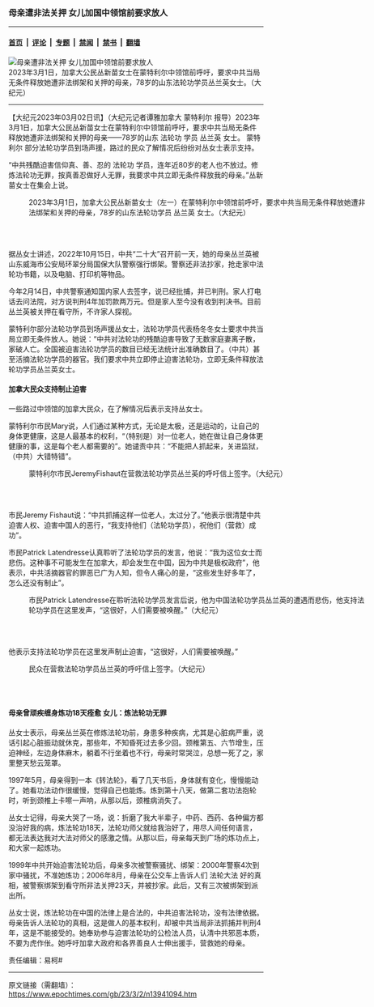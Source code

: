### 母亲遭非法关押 女儿加国中领馆前要求放人

---

#### [首页](../../../..?n13941094) &nbsp;|&nbsp; [评论](../../../../../epoch-comment?n13941094) &nbsp;|&nbsp; [专题](../../../../../epoch-special?n13941094) &nbsp;|&nbsp; [禁闻](../../../../../epoch-news?n13941094) &nbsp;|&nbsp; [禁书](../../../../../books?n13941094) &nbsp;|&nbsp; [翻墙](https://github.com/gfw-breaker/nogfw/blob/master/README.md?n13941094)


<div><img alt="母亲遭非法关押 女儿加国中领馆前要求放人" class="attachment-djy_600_400 size-djy_600_400 wp-post-image" src="https://i.epochtimes.com/assets/uploads/2023/03/id13941132-20230301-Montreal-FreeCong1-600x400.jpg"/>
<div class="caption">
 2023年3月1日，加拿大公民丛新苗女士在蒙特利尔中领馆前呼吁，要求中共当局无条件释放她遭非法绑架和关押的母亲，78岁的山东法轮功学员丛兰英女士。（大纪元）
</div></div><hr/><div class="post_content" id="artbody" itemprop="articleBody">
 <!-- article content begin -->
 <p>
  【大纪元2023年03月02日讯】（大纪元记者谭雅加拿大
  <ok href="https://www.epochtimes.com/gb/tag/%E8%92%99%E7%89%B9%E5%88%A9%E5%B0%94.html">
   蒙特利尔
  </ok>
  报导）2023年3月1日，加拿大公民丛新苗女士在蒙特利尔中领馆前呼吁，要求中共当局无条件释放她遭非法绑架和关押的母亲——78岁的山东
  <ok href="https://www.epochtimes.com/gb/tag/%E6%B3%95%E8%BD%AE%E5%8A%9F.html">
   法轮功
  </ok>
  学员
  <ok href="https://www.epochtimes.com/gb/tag/%E4%B8%9B%E5%85%B0%E8%8B%B1.html">
   丛兰英
  </ok>
  女士。
  <ok href="https://www.epochtimes.com/gb/tag/%E8%92%99%E7%89%B9%E5%88%A9%E5%B0%94.html">
   蒙特利尔
  </ok>
  部分法轮功学员到场声援，路过的民众了解情况后纷纷对丛女士表示支持。
 </p>
 <p>
  “中共残酷迫害信仰真、善、忍的
  <ok href="https://www.epochtimes.com/gb/tag/%E6%B3%95%E8%BD%AE%E5%8A%9F.html">
   法轮功
  </ok>
  学员，连年近80岁的老人也不放过。修炼法轮功无罪，按真善忍做好人无罪，我要求中共立即无条件释放我的母亲。”丛新苗女士在集会上说。
 </p>
 <p style="text-align: center;">
  <div class="video_fit_container">
  </div>
 </p>
 <figure aria-describedby="caption-attachment-13941136" class="wp-caption aligncenter" id="attachment_13941136" style="width: 678px">
  <ok href=" https://i.epochtimes.com/assets/uploads/2023/03/id13941136-20230301-Montreal-FreeCong4.jpg" rel="noreferrer noopener" target="_blank">
   <img alt="" class="wp-image-13941136" src="https://i.epochtimes.com/assets/uploads/2023/03/id13941136-20230301-Montreal-FreeCong4.jpg"/>
  </ok>
  <br/><figcaption class="wp-caption-text" id="caption-attachment-13941136">
   2023年3月1日，加拿大公民丛新苗女士（左一）在蒙特利尔中领馆前呼吁，要求中共当局无条件释放她遭非法绑架和关押的母亲，78岁的山东法轮功学员
   <ok href="https://www.epochtimes.com/gb/tag/%E4%B8%9B%E5%85%B0%E8%8B%B1.html">
    丛兰英
   </ok>
   女士。（大纪元）
  </figcaption><br/>
 </figure><br/>
 <p>
  据丛女士讲述，2022年10月15日，中共“二十大”召开前一天，她的母亲丛兰英被山东威海市公安局环翠分局国保大队警察强行绑架。警察还非法抄家，抢走家中法轮功书籍，以及电脑、打印机等物品。
 </p>
 <p>
  今年2月14日，中共警察通知国内家人去签字，说已经批捕，并已判刑。家人打电话去问法院，对方说判刑4年加罚款两万元。但是家人至今没有收到判决书。目前丛兰英被关押在看守所，不许家人探视。
 </p>
 <p>
  蒙特利尔部分法轮功学员到场声援丛女士，法轮功学员代表杨冬冬女士要求中共当局立即无条件放人。她说：“中共对法轮功的残酷迫害导致了无数家庭妻离子散，家破人亡。全国被迫害法轮功学员的数目已经无法统计出准确数目了。（中共）甚至活摘法轮功学员的器官。我们要求中共立即停止迫害法轮功，立即无条件释放法轮功学员丛兰英女士。
 </p>
 <h4>
  加拿大民众支持制止迫害
 </h4>
 <p>
  一些路过中领馆的加拿大民众，在了解情况后表示支持丛女士。
 </p>
 <p>
  蒙特利尔市民Mary说，人们通过某种方式，无论是太极，还是运动的，让自己的身体更健康，这是人最基本的权利，“（特别是）对一位老人，她在做让自己身体更健康的事，这是每个老人都需要的”。她谴责中共：“不能把人抓起来，关进监狱，（中共）大错特错”。
 </p>
 <figure aria-describedby="caption-attachment-13941139" class="wp-caption aligncenter" id="attachment_13941139" style="width: 675px">
  <ok href=" https://i.epochtimes.com/assets/uploads/2023/03/id13941139-20230301-Montreal-FreeCong-Jeremy.jpg" rel="noreferrer noopener" target="_blank">
   <img alt="" class="wp-image-13941139" src="https://i.epochtimes.com/assets/uploads/2023/03/id13941139-20230301-Montreal-FreeCong-Jeremy.jpg"/>
  </ok>
  <br/><figcaption class="wp-caption-text" id="caption-attachment-13941139">
   蒙特利尔市民JeremyFishaut在营救法轮功学员丛兰英的呼吁信上签字。（大纪元）
  </figcaption><br/>
 </figure><br/>
 <p>
  市民Jeremy Fishaut说：“中共抓捕这样一位老人，太过分了。”他表示很清楚中共迫害人权、迫害中国人的恶行，“我支持他们（法轮功学员），祝他们（营救）成功”。
 </p>
 <p>
  市民Patrick Latendresse认真聆听了法轮功学员的发言，他说：“我为这位女士而悲伤。这种事不可能发生在加拿大，却会发生在中国，因为中共是极权政府”，他表示，中共活摘器官的罪恶已广为人知，但令人痛心的是，“这些发生好多年了，怎么还没有制止”。
 </p>
 <figure aria-describedby="caption-attachment-13941141" class="wp-caption aligncenter" id="attachment_13941141" style="width: 677px">
  <ok href=" https://i.epochtimes.com/assets/uploads/2023/03/id13941141-20230301-Montreal-FreeCong-Patrick-Latendresse.jpg" rel="noreferrer noopener" target="_blank">
   <img alt="" class="wp-image-13941141" src="https://i.epochtimes.com/assets/uploads/2023/03/id13941141-20230301-Montreal-FreeCong-Patrick-Latendresse.jpg"/>
  </ok>
  <br/><figcaption class="wp-caption-text" id="caption-attachment-13941141">
   市民Patrick Latendresse在聆听法轮功学员发言后说，他为中国法轮功学员丛兰英的遭遇而悲伤，他支持法轮功学员在这里发声，“这很好，人们需要被唤醒。”（大纪元）
  </figcaption><br/>
 </figure><br/>
 <p>
  他表示支持法轮功学员在这里发声制止迫害，“这很好，人们需要被唤醒。”
 </p>
 <figure aria-describedby="caption-attachment-13941146" class="wp-caption aligncenter" id="attachment_13941146" style="width: 680px">
  <ok href=" https://i.epochtimes.com/assets/uploads/2023/03/id13941146-20230301-Montreal-FreeCong2.jpg" rel="noreferrer noopener" target="_blank">
   <img alt="" class="wp-image-13941146" src="https://i.epochtimes.com/assets/uploads/2023/03/id13941146-20230301-Montreal-FreeCong2.jpg"/>
  </ok>
  <br/><figcaption class="wp-caption-text" id="caption-attachment-13941146">
   民众在营救法轮功学员丛兰英的呼吁信上签字。（大纪元）
  </figcaption><br/>
 </figure><br/>
 <h4>
  母亲曾顽疾缠身炼功18天痊愈 女儿：炼法轮功无罪
 </h4>
 <p>
  丛女士表示，母亲丛兰英在修炼法轮功前，身患多种疾病，尤其是心脏病严重，说话引起心脏振动就休克，那些年，不知昏死过去多少回。颈椎第五、六节增生，压迫神经，左边身体麻木，躺着不行坐着也不行，母亲时常哭泣，总想一死了之，家里整天愁云笼罩。
 </p>
 <p>
  1997年5月，母亲得到一本《转法轮》，看了几天书后，身体就有变化，慢慢能动了。她看功法动作很缓慢，觉得自己也能炼。炼到第十八天，做第二套功法抱轮时，听到颈椎上卡嚓一声响，从那以后，颈椎病消失了。
 </p>
 <p>
  丛女士记得，母亲大哭了一场，说：折磨了我大半辈子，中药、西药、各种偏方都没治好我的病，炼法轮功18天，法轮功师父就给我治好了，用尽人间任何语言，都无法表达我对大法对师父的感激之情。从那以后，母亲每天到广场的炼功点上，和大家一起炼功。
 </p>
 <p>
  1999年中共开始迫害法轮功后，母亲多次被警察骚扰、绑架：2000年警察4次到家中骚扰，不准她炼功；2006年8月，母亲在公交车上告诉人们
  <ok href="https://www.epochtimes.com/gb/tag/%E6%B3%95%E8%BD%AE%E5%A4%A7%E6%B3%95.html">
   法轮大法
  </ok>
  好的真相，被警察绑架到看守所非法关押23天，并被抄家。此后，又有三次被绑架到派出所。
 </p>
 <p>
  丛女士说，炼法轮功在中国的法律上是合法的，中共迫害法轮功，没有法律依据。母亲告诉人法轮功的真相，这是做人的基本权利，却被中共当局非法抓捕并判刑4年，这是不能接受的。她奉劝参与迫害法轮功的公检法人员，认清中共邪恶本质，不要为虎作伥。她呼吁加拿大政府和各界善良人士伸出援手，营救她的母亲。
 </p>
 <p>
  责任编辑：易柯#
 </p>
 <!-- article content end -->
 <div id="below_article_ad">
 </div>
</div>


---

原文链接（需翻墙）：https://www.epochtimes.com/gb/23/3/2/n13941094.htm